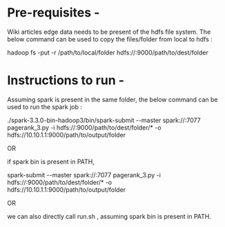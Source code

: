 # Pre-requisites - 

Wiki articles edge data needs to be present of the hdfs file system. The below command can be used to copy the files/folder from local to hdfs : 

hadoop fs -put -r /path/to/local/folder hdfs://<hdfs name node ip>:9000/path/to/dest/folder

# Instructions to run -

Assuming spark is present in the same folder, the below command can be used to run the spark job :

./spark-3.3.0-bin-hadoop3/bin/spark-submit --master spark://<spark master ip>:7077 pagerank_3.py -i hdfs://<hdfs name node ip>:9000/path/to/dest/folder/* -o hdfs://10.10.1.1:9000/path/to/output/folder

OR

if spark bin is present in PATH,

spark-submit --master spark://<spark master ip>:7077 pagerank_3.py -i hdfs://<hdfs name node ip>:9000/path/to/dest/folder/* -o hdfs://10.10.1.1:9000/path/to/output/folder

OR

we can also directly call run.sh <spark master url> <hdfs source path> <hdfs output path>, assuming spark bin is present in PATH.
